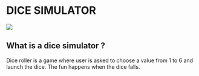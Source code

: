# DICE SIMULATOR

![](https://spikeybits.com/wp-content/uploads/2016/12/Rolling-Dice.jpg)

## What is a dice simulator ?

Dice roller is a game where user is asked to choose a value from 1 to 6 and launch the dice.
The fun happens when the dice falls.
